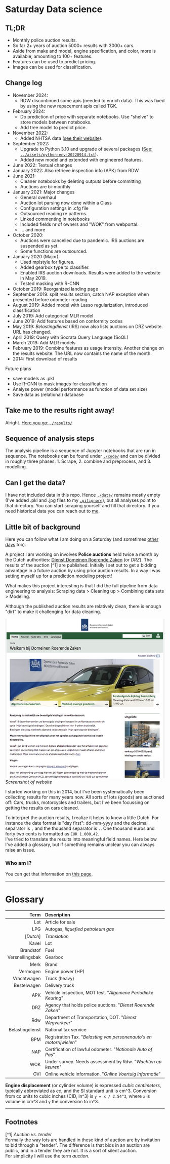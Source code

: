 # Saturday Data science

## TL;DR

- Monthly police auction results.
- So far 2+ years of auction 5000+ results with 3000+ cars.
- Aside from make and model, engine specification, and color, more is available, amounting to 100+ features.
- Features can be used to predict pricing.
- Images can be used for classification.

## Change log
- November 2024:
    - RDW discontinued some apis (needed to enrich data). This was fixed by using the new repacement apis called TGK. 
- February 2024:
    - Do prediction of price with separate notebooks. Use "shelve" to store models between notebooks.
    - Add tree model to predict price.
- November 2022: 
    - Added NHTSA data ([see their website](https://vpic.nhtsa.dot.gov/api/)).
- September 2022: 
    - Upgrade to Python 3.10 and upgrade of several packages ([See: `../assets/python-env-20220914.txt`](./assets/python-env-20220914.txt)). 
    - Added new model and extended with engineered features.
- June 2022: Textual changes
- January 2022: Also retrieve inspection info (APK) from RDW
- June 2021: 
    - Cleaner notebooks by deleting outputs before committing
    - Auctions are bi-monthly
- January 2021: Major changes
    - General overhaul
    - Auction lot parsing now done within a Class
    - Configuration settings in .cfg file
    - Outsourced reading re patterns.
    - Linked commenting in notebooks
    - Included fields nr of owners and "WOK" from webportal.
    - ... and more
- October 2020: 
    - Auctions were cancelled due to pandemic. IRS auctions are suspended as yet.
    - Some functions are outsourced.
- January 2020 (Major): 
    - Used mplstyle for figures. 
    - Added gearbox type to classifier. 
    - Enabled IRS auction downloads. Results were added to the website in May 2019.
    - Tested masking with R-CNN
- October 2019: Reorganized landing page
- September 2019: split results section, catch NAP exception when presented before odometer reading.
- August 2019: Added model with Lasso regularization, introduced classification
- July 2019: Add categorical MLR model
- June 2019: Add features based on conformity codes
- May 2019: _Belastingdienst_ (IRS) now also lists auctions on DRZ website. URL has changed.
- April 2019: Query with Socrata Query Language (SoQL)
- March 2019: Add MLR models
- February 2019: Combine features as usage intensity. Another change on the results website: The URL now contains the name of the month.
- 2014: First download of results

Future plans

- save models as .pkl
- Use R-CNN to mask images for classification
- Analyse power (model performance as function of data set size)
- Save data as (relational) database


## Take me to the results right away!

Alright. [Here you go: `./results/`](./results/)

## Sequence of analysis steps

The analysis pipeline is a sequence of Jupyter notebooks that are run in sequence. The notebooks can be found under [`./code/`](./code/) and can be divided in roughly three phases: 1. Scrape, 2. combine and preprocess, and 3. modelling.

## Can I get the data?

I have not included data in this repo. Hence [`./data/`](./data) remains mostly empty (I've added .pkl and .jpg files to my [`.gitignore`](./.gitignore)), but all analyses point to that directory. You can start scraping yourself and fill that directory. If you need historical data you can reach out to [me](https://r5atom.github.io/).

## Little bit of background

Here you can follow what I am doing on a Saturday (and sometimes [other days](https://github.com/r5atom/Saturday-Datascience/graphs/commit-activity) too). 

A project I am working on involves **Police auctions** held twice a month by the Dutch authorities: [Dienst Domeinen Roerende Zaken](https://www.domeinenrz.nl/) (or _DRZ_). The results of the auction [^1] are published. 
Initially I set out to get a bidding advantage in a future auction by using prior auction results. In a way I was setting myself up for a prediction modeling project!

What makes this project interesting is that I did the full pipeline from data engineering to analysis: Scraping data > Cleaning up > Combining data sets > Modeling. 

Although the published auction results are relatively clean, there is enough "dirt" to make it challenging for data cleaning.

![drz-home](./assets/drz-home-square.png)  
_Screenshot of website_

I started working on this in 2014, but I've been systematically been collecting results for many years now. All sorts of lots (goods) are auctioned off: Cars, trucks, motorcycles and trailers, but I've been focussing on getting the results on cars cleaned.

To interpret the auction results, I realize it helps to know a little Dutch. For instance the date format is "day first": dd-mm-yyyy and the decimal separator is `,` and the thousand separator is `.`. One thousand euros and forty two cents is formatted as `EUR 1.000,42`.  
I've tried to translate the results into meaningful field names. Here below I've added a glossary, but if something remains unclear you can always raise an issue.

### Who am I?

You can get that information on [this page](https://r5atom.github.io/).

- - - -

# Glossary

| Term                  | Description |
| --------------------: | :---------- |
| Lot                   | Article for sale |
| LPG                   | Autogas, _liquefied petroleum gas_ |
| [_Dutch_]             | _Translation_|
|           Kavel       | Lot |
|           Brandstof   | Fuel |
|           Versnellingsbak | Gearbox |
|           Merk        | Brand |
|           Vermogen    | Engine power (HP) |
|           Vrachtwagen | Truck (heavy)|
|           Bestelwagen | Delivery truck |
|           APK         | Vehicle inspection, MOT test. "_Algemene Periodieke Keuring_" |
|           DRZ         | Agency that holds police auctions. "_Dienst Roerende Zaken_" |
|           Rdw         | Department of Transportation, DOT. "_Dienst Wegverkeer_" |
|           Belastingdienst | National tax service |
|           BPM         | Registration Tax. "_Belasting van personenauto's en motorrijwielen_" |
|           NAP         | Certification of lawful odometer. "_Nationale Auto of Pas_" |
|           WOK         | Under survey. Needs assessment by Rdw. "_Wachten op keuren_" |
|           OVI         | Online vehicle information. "_Online Voertuig Informatie_" |

**Engine displacement** (or cylinder volume) is expressed _cubic centimeters_, typically abbreviated as _cc_, and the SI standard unit is cm^3. Conversion from cc units to cubic inches (CID, in^3) is `y = x / 2.54^3`, where `x` is volume in cm^3 and `y` the conversion to in^3.

- - - - -
## Footnotes
[^1] _Auction vs. tender_  
Formally the way lots are handled in these kind of auction are by invitation to bid through a "tender". The difference is that bids in an auction are public, and in a tender they are not. It is a sort of silent auction.  
For simplicity I will use the term _auction_.

